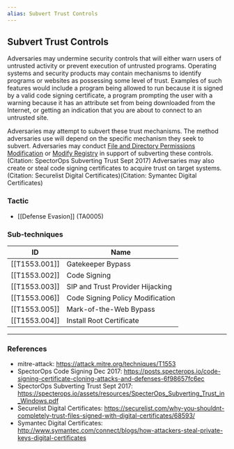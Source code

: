 ```yaml
---
alias: Subvert Trust Controls
---
```


## Subvert Trust Controls

Adversaries may undermine security controls that will either warn users of untrusted activity or prevent execution of untrusted programs. Operating systems and security products may contain mechanisms to identify programs or websites as possessing some level of trust. Examples of such features would include a program being allowed to run because it is signed by a valid code signing certificate, a program prompting the user with a warning because it has an attribute set from being downloaded from the Internet, or getting an indication that you are about to connect to an untrusted site.

Adversaries may attempt to subvert these trust mechanisms. The method adversaries use will depend on the specific mechanism they seek to subvert. Adversaries may conduct [File and Directory Permissions Modification](https://attack.mitre.org/techniques/T1222) or [Modify Registry](https://attack.mitre.org/techniques/T1112) in support of subverting these controls.(Citation: SpectorOps Subverting Trust Sept 2017) Adversaries may also create or steal code signing certificates to acquire trust on target systems.(Citation: Securelist Digital Certificates)(Citation: Symantec Digital Certificates) 


### Tactic

- [[Defense Evasion]] (TA0005)

### Sub-techniques

| ID | Name |
| --- | --- |
| [[T1553.001]] | Gatekeeper Bypass |
| [[T1553.002]] | Code Signing |
| [[T1553.003]] | SIP and Trust Provider Hijacking |
| [[T1553.006]] | Code Signing Policy Modification |
| [[T1553.005]] | Mark-of-the-Web Bypass |
| [[T1553.004]] | Install Root Certificate |


---
### References

- mitre-attack: https://attack.mitre.org/techniques/T1553
- SpectorOps Code Signing Dec 2017: https://posts.specterops.io/code-signing-certificate-cloning-attacks-and-defenses-6f98657fc6ec
- SpectorOps Subverting Trust Sept 2017: https://specterops.io/assets/resources/SpecterOps_Subverting_Trust_in_Windows.pdf
- Securelist Digital Certificates: https://securelist.com/why-you-shouldnt-completely-trust-files-signed-with-digital-certificates/68593/
- Symantec Digital Certificates: http://www.symantec.com/connect/blogs/how-attackers-steal-private-keys-digital-certificates
